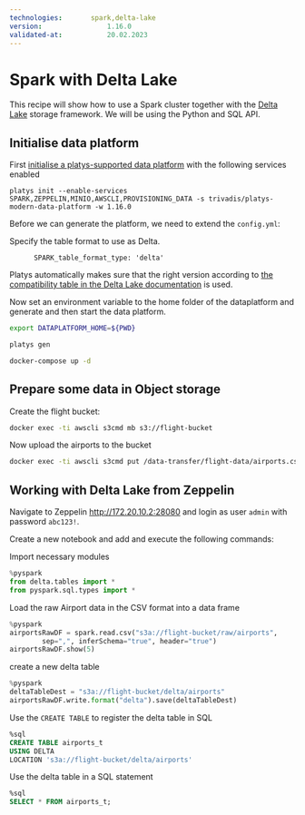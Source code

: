 ```yaml
---
technologies:       spark,delta-lake
version:				1.16.0
validated-at:			20.02.2023
---
```


# Spark with Delta Lake

This recipe will show how to use a Spark cluster together with the [Delta Lake](http://delta.io) storage framework. We will be using the Python and SQL API.

## Initialise data platform

First [initialise a platys-supported data platform](../documentation/getting-started) with the following services enabled

```
platys init --enable-services SPARK,ZEPPELIN,MINIO,AWSCLI,PROVISIONING_DATA -s trivadis/platys-modern-data-platform -w 1.16.0
```

Before we can generate the platform, we need to extend the `config.yml`:

Specify the table format to use as Delta.

```
      SPARK_table_format_type: 'delta'
```

Platys automatically makes sure that the right version according to [the compatibility table in the Delta Lake documentation](https://docs.delta.io/latest/releases.html) is used.


Now set an environment variable to the home folder of the dataplatform and generate and then start the data platform.

```bash
export DATAPLATFORM_HOME=${PWD}

platys gen

docker-compose up -d
```

## Prepare some data in Object storage

Create the flight bucket:

```bash
docker exec -ti awscli s3cmd mb s3://flight-bucket
```

Now upload the airports to the bucket

```bash
docker exec -ti awscli s3cmd put /data-transfer/flight-data/airports.csv s3://flight-bucket/raw/airports/airports.csv
```


## Working with Delta Lake from Zeppelin

Navigate to Zeppelin <http://172.20.10.2:28080> and login as user `admin` with password `abc123!`.

Create a new notebook and add and execute the following commands:

Import necessary modules 

```python
%pyspark
from delta.tables import *
from pyspark.sql.types import *
```

Load the raw Airport data in the CSV format into a data frame

```python
%pyspark
airportsRawDF = spark.read.csv("s3a://flight-bucket/raw/airports", 
        sep=",", inferSchema="true", header="true")
airportsRawDF.show(5)
```

create a new delta table

```python
%pyspark
deltaTableDest = "s3a://flight-bucket/delta/airports"
airportsRawDF.write.format("delta").save(deltaTableDest)
```

Use the `CREATE TABLE` to register the delta table in SQL 

```sql
%sql
CREATE TABLE airports_t
USING DELTA
LOCATION 's3a://flight-bucket/delta/airports'
```

Use the delta table in a SQL statement

```sql
%sql
SELECT * FROM airports_t;
```

